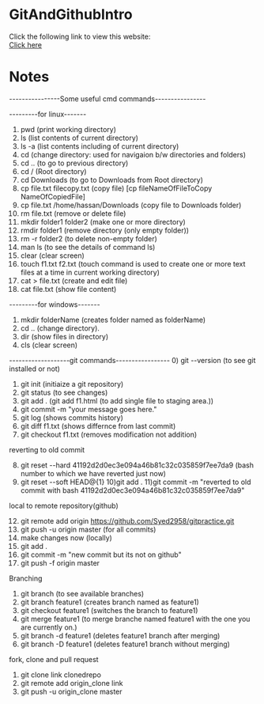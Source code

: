 # GitAndGithubIntro

Click the following link to view this website:<br/>
<a href="https://raza023.github.io/GitAndGithubIntro/">Click here</a>

# Notes
----------------Some useful cmd commands----------------

---------for linux-------
01) pwd (print working directory)
02) ls (list contents of current directory)
03) ls -a (list contents including of current directory)
04) cd (change directory: used for navigaion b/w directories and folders)
05) cd .. (to go to previous directory)
06) cd /  (Root directory)
07) cd Downloads (to go to Downloads from Root directory)
08) cp file.txt filecopy.txt (copy file) [cp fileNameOfFileToCopy NameOfCopiedFile]
09) cp file.txt /home/hassan/Downloads   (copy file to Downloads folder)
10) rm file.txt (remove or delete file)
11) mkdir folder1 folder2 (make one or more directory)
12) rmdir folder1 (remove directory (only empty folder))
13) rm -r folder2 (to delete non-empty folder)
14) man ls (to see the details of command ls)
15) clear (clear screen)
16) touch f1.txt f2.txt (touch command is used to create one or more text files at a time in current working directory)
17) cat > file.txt (create and edit file)
18) cat file.txt (show file content)

---------for windows-------
01) mkdir folderName   (creates folder named as folderName)
02) cd ..   (change directory).
03) dir  (show files in directory)
04) cls (clear screen)

-------------------git commands-----------------
0) git --version       (to see git installed or not)
1) git init            (initiaize a git repository)
2) git status          (to see changes)
3) git add .           (git add f1.html (to add single file to staging area.))
4) git commit -m "your message goes here."
5) git log             (shows commits history)
6) git diff f1.txt     (shows differnce from last commit)
7) git checkout f1.txt (removes modification not addition)

reverting to old commit

8) git reset --hard  41192d2d0ec3e094a46b81c32c035859f7ee7da9 (bash number to which we have reverted just now)
9) git reset --soft HEAD@{1}
10)git add . 
11)git commit -m "reverted to old commit with bash 41192d2d0ec3e094a46b81c32c035859f7ee7da9"

local to remote repository(github)

12) git remote add origin https://github.com/Syed2958/gitpractice.git
13) git push -u origin master   (for all commits)
14) make changes now (locally)
15) git add .
16) git commit -m "new commit but its not on github"
17) git push -f origin master

Branching

1) git branch               (to see available branches)
2) git branch feature1      (creates branch named as feature1)
3) git checkout feature1    (switches the branch to feature1)
4) git merge feature1       (to merge branche named feature1 with the one you are currently on.)
4) git branch -d feature1   (deletes feature1 branch after merging)
5) git branch -D feature1   (deletes feature1 branch without merging)

fork, clone and pull request
1) git clone link clonedrepo
2) git remote add origin_clone link
3) git push -u origin_clone master

